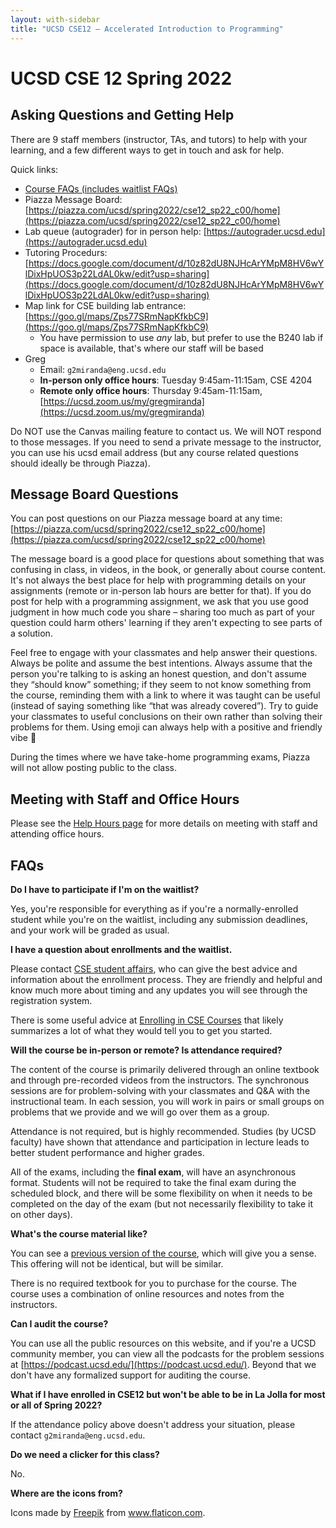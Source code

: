 ```yaml
---
layout: with-sidebar
title: "UCSD CSE12 – Accelerated Introduction to Programming"
---
```

# UCSD CSE 12 Spring 2022
## Asking Questions and Getting Help

There are 9 staff members (instructor, TAs, and tutors) to help with your
learning, and a few different ways to get in touch and ask for help.

Quick links:

- [Course FAQs (includes waitlist FAQs)](#faq)
- Piazza Message Board: [https://piazza.com/ucsd/spring2022/cse12_sp22_c00/home](https://piazza.com/ucsd/spring2022/cse12_sp22_c00/home)
- Lab queue (autograder) for in person help: [https://autograder.ucsd.edu](https://autograder.ucsd.edu)
- Tutoring Procedurs: [https://docs.google.com/document/d/10z82dU8NJHcArYMpM8HV6wYlDixHpUOS3p22LdAL0kw/edit?usp=sharing](https://docs.google.com/document/d/10z82dU8NJHcArYMpM8HV6wYlDixHpUOS3p22LdAL0kw/edit?usp=sharing)
- Map link for CSE building lab entrance: [https://goo.gl/maps/Zps77SRmNapKfkbC9](https://goo.gl/maps/Zps77SRmNapKfkbC9)
  - You have permission to use _any_ lab, but prefer to use the B240 lab if space is available, that's where our staff will be based
- Greg
  - Email: `g2miranda@eng.ucsd.edu`
  - **In-person only office hours**: Tuesday 9:45am-11:15am, CSE 4204
  - **Remote only office hours**: Thursday 9:45am-11:15am, [https://ucsd.zoom.us/my/gregmiranda](https://ucsd.zoom.us/my/gregmiranda)

Do NOT use the Canvas mailing feature to contact us. We will NOT respond to those
messages. If you need to send a private message to the instructor, you can use his ucsd email
address (but any course related questions should ideally be through Piazza).

## Message Board Questions

You can post questions on our Piazza message board at any time:
[https://piazza.com/ucsd/spring2022/cse12_sp22_c00/home](https://piazza.com/ucsd/spring2022/cse12_sp22_c00/home)

The message board is a good place for questions about something that was
confusing in class, in videos, in the book, or generally about course content.
It's not always the best place for help with programming details on your
assignments (remote or in-person lab hours are better for that). If you do post
for help with a programming assignment, we ask that you use good judgment in how
much code you share – sharing too much as part of your question could harm
others' learning if they aren't expecting to see parts of a solution. 

Feel free to engage with your classmates and help answer their questions. Always
be polite and assume the best intentions. Always assume that the person you're
talking to is asking an honest question, and don't assume they “should know”
something; if they seem to not know something from the course, reminding them
with a link to where it was taught can be useful (instead of saying something
like “that was already covered”). Try to guide your classmates to useful
conclusions on their own rather than solving their problems for them. Using
emoji can always help with a positive and friendly vibe 🙂

During the times where we have take-home programming exams, Piazza will not
allow posting public to the class.

## Meeting with Staff and Office Hours
Please see the [Help Hours page](/help-hours.html) for more details on meeting 
with staff and attending office hours.


<a name="faq"></a>
## FAQs

**Do I have to participate if I'm on the waitlist?**

Yes, you're responsible for everything as if you're a normally-enrolled student
while you're on the waitlist, including any submission deadlines, and your work
will be graded as usual.

**I have a question about enrollments and the waitlist.**

Please contact [CSE student
affairs](https://cse.ucsd.edu/undergraduate/undergraduate/advising/cse-student-affairs-office-hours),
who can give the best advice and information about the enrollment process. They
are friendly and helpful and know much more about timing and any updates you
will see through the registration system.

There is some useful advice at [Enrolling in CSE
Courses](https://cse.ucsd.edu/undergraduate/courses/enrolling-cse-courses) that
likely summarizes a lot of what they would tell you to get you started.

**Will the course be in-person or remote? Is attendance required?**

The content of the course is primarily delivered through an online textbook and
through pre-recorded videos from the instructors. The synchronous sessions are
for problem-solving with your classmates and Q&A with the instructional team.
In each session, you will work in pairs or small groups on problems that we
provide and we will go over them as a group.

Attendance is not required, but is highly recommended. Studies (by UCSD faculty)
have shown that attendance and participation in lecture leads to better
student performance and higher grades.

All of the exams, including the **final exam**, will have an asynchronous format. 
Students will not be required to take the final exam during the scheduled block, 
and there will be some flexibility on when it needs to be completed on the day of 
the exam (but not necessarily flexibility to take it on other days). 

**What's the course material like?**

You can see a [previous version of the
course](https://ucsd-cse12-sp21.github.io/), which will give you a sense. This
offering will not be identical, but will be similar.

There is no required textbook for you to purchase for the course. The course uses a combination of online resources and notes from the instructors.

**Can I audit the course?**

You can use all the public resources on this website, and if you're a UCSD
community member, you can view all the podcasts for the problem sessions at
[https://podcast.ucsd.edu/](https://podcast.ucsd.edu/). Beyond that we don't
have any formalized support for auditing the course.


**What if I have enrolled in CSE12 but won't be able to be in La Jolla for most
or all of Spring 2022?**

If the attendance policy above doesn't address your situation, please contact
`g2miranda@eng.ucsd.edu`.

**Do we need a clicker for this class?**

No.

**Where are the icons from?**

Icons made by <a href="https://www.freepik.com" title="Freepik">Freepik</a> from <a href="https://www.flaticon.com/" title="Flaticon">www.flaticon.com</a>.
